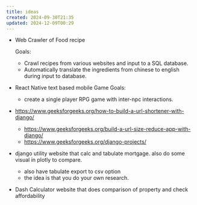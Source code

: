 ```yaml
---
title: ideas
created: 2024-09-30T21:35
updated: 2024-12-09T00:29
---
```


* Web Crawler of Food recipe

    Goals:
    * Crawl recipes from various websites and input to a SQL database.
    * Automatically translate the ingredients from chinese to english during input to database.
* React Native text based mobile Game
    Goals:
    * create a single player RPG game with inter-npc interactions.
* https://www.geeksforgeeks.org/how-to-build-a-url-shortener-with-django/
	* https://www.geeksforgeeks.org/build-a-url-size-reduce-app-with-django/
	* https://www.geeksforgeeks.org/django-projects/
* django utility website that calc and tabulate mortgage. also do some visual in plotly to compare.
	* also have tabulate export to csv option
	* the idea is that you do your own research.
* Dash Calculator website that does comparison of property and check affordability